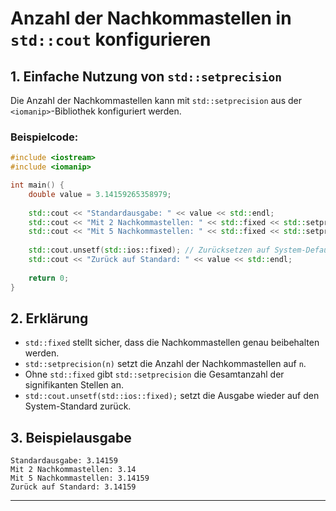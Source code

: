 # Anzahl der Nachkommastellen in `std::cout` konfigurieren

## 1. Einfache Nutzung von `std::setprecision`
Die Anzahl der Nachkommastellen kann mit `std::setprecision` aus der `<iomanip>`-Bibliothek konfiguriert werden.

### Beispielcode:
```cpp
#include <iostream>
#include <iomanip>

int main() {
    double value = 3.14159265358979;
    
    std::cout << "Standardausgabe: " << value << std::endl;
    std::cout << "Mit 2 Nachkommastellen: " << std::fixed << std::setprecision(2) << value << std::endl;
    std::cout << "Mit 5 Nachkommastellen: " << std::fixed << std::setprecision(5) << value << std::endl;
    
    std::cout.unsetf(std::ios::fixed); // Zurücksetzen auf System-Default
    std::cout << "Zurück auf Standard: " << value << std::endl;
    
    return 0;
}
```

## 2. Erklärung
- `std::fixed` stellt sicher, dass die Nachkommastellen genau beibehalten werden.
- `std::setprecision(n)` setzt die Anzahl der Nachkommastellen auf `n`.
- Ohne `std::fixed` gibt `std::setprecision` die Gesamtanzahl der signifikanten Stellen an.
- `std::cout.unsetf(std::ios::fixed);` setzt die Ausgabe wieder auf den System-Standard zurück.

## 3. Beispielausgabe
```
Standardausgabe: 3.14159
Mit 2 Nachkommastellen: 3.14
Mit 5 Nachkommastellen: 3.14159
Zurück auf Standard: 3.14159
```

---
